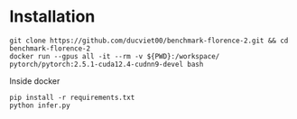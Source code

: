 # Installation

```
git clone https://github.com/ducviet00/benchmark-florence-2.git && cd benchmark-florence-2
docker run --gpus all -it --rm -v ${PWD}:/workspace/ pytorch/pytorch:2.5.1-cuda12.4-cudnn9-devel bash
```

Inside docker

```
pip install -r requirements.txt
python infer.py
```
